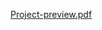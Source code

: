 
[Project-preview.pdf](https://github.com/Manoj007h/ecommerce-web-application/files/13474851/Project-preview.pdf)
